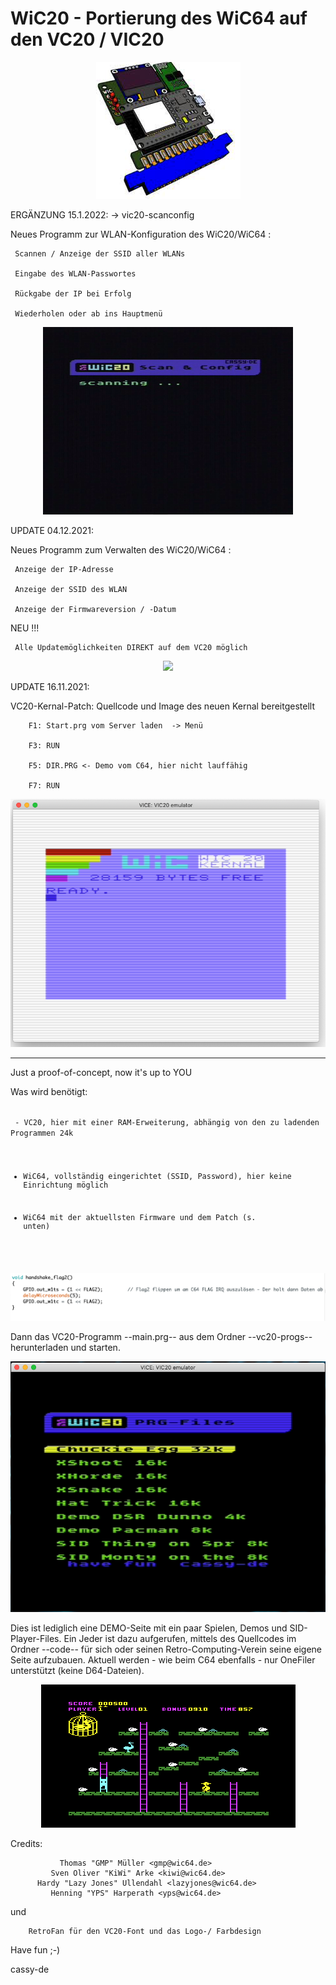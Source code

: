 # WiC20 - Portierung des WiC64 auf den VC20 / VIC20

<p align="center">
  <img src="WiC64.png">
</p>

ERGÄNZUNG 15.1.2022: -> vic20-scanconfig

  Neues Programm zur WLAN-Konfiguration des WiC20/WiC64 :

     Scannen / Anzeige der SSID aller WLANs

     Eingabe des WLAN-Passwortes

     Rückgabe der IP bei Erfolg 

     Wiederholen oder ab ins Hauptmenü


<p align="center">
  <img src="vic20-scanconfig/WiC20-scanconfig.gif">
</p>


UPDATE 04.12.2021:

  Neues Programm zum Verwalten des WiC20/WiC64 :

     Anzeige der IP-Adresse

     Anzeige der SSID des WLAN

     Anzeige der Firmwareversion / -Datum

  NEU !!!

     Alle Updatemöglichkeiten DIREKT auf dem VC20 möglich



<p align="center">
  <img src="WiC20infoupdate.gif">
</p>



UPDATE 16.11.2021:

 VC20-Kernal-Patch: Quellcode und Image des neuen Kernal bereitgestellt

        F1: Start.prg vom Server laden  -> Menü 

        F3: RUN

        F5: DIR.PRG <- Demo vom C64, hier nicht lauffähig

        F7: RUN



<p align="center">
  <img src="WiC20-Kernal.png">
</p>


----------------------------------------------------------------

Just a proof-of-concept, now it's up to YOU

Was wird benötigt:

<code>
 - VC20, hier mit einer RAM-Erweiterung, abhängig von den zu ladenden Programmen 24k

 - WiC64, vollständig eingerichtet (SSID, Password), hier keine Einrichtung möglich

 - WiC64 mit der aktuellsten Firmware und dem Patch (s. unten) 
</code>



<p align="center">
  <img src="patch_fw.png">
</p>


Dann das VC20-Programm --main.prg-- aus dem Ordner --vc20-progs-- herunterladen und starten.

<p align="center">
  <img src="WiC20.png">
</p>

Dies ist lediglich eine DEMO-Seite mit ein paar Spielen, Demos und SID-Player-Files. Ein Jeder ist dazu aufgerufen, mittels des Quellcodes im Ordner --code-- für sich oder seinen Retro-Computing-Verein seine eigene Seite aufzubauen. Aktuell werden - wie beim C64 ebenfalls - nur OneFiler unterstützt (keine D64-Dateien).

<p align="center">
  <img src="ce.png">
</p>
 



Credits:

               Thomas "GMP" Müller <gmp@wic64.de>
             Sven Oliver "KiWi" Arke <kiwi@wic64.de>
          Hardy "Lazy Jones" Ullendahl <lazyjones@wic64.de>
             Henning "YPS" Harperath <yps@wic64.de>
 
 und 

		RetroFan für den VC20-Font und das Logo-/ Farbdesign



Have fun ;-)

cassy-de

